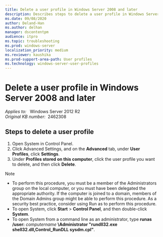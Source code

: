 ```yaml
---
title: Delete a user profile in Windows Server 2008 and later
description: Describes steps to delete a user profile in Windows Server 2008 and later.
ms.date: 09/08/2020
author: Deland-Han
ms.author: delhan
manager: dscontentpm
audience: itpro
ms.topic: troubleshooting
ms.prod: windows-server
localization_priority: medium
ms.reviewer: kaushika
ms.prod-support-area-path: User profiles
ms.technology: windows-server-user-profiles 
---
```

# Delete a user profile in Windows Server 2008 and later

_Applies to:_ &nbsp; Windows Server 2012 R2  
_Original KB number:_ &nbsp;2462308

## Steps to delete a user profile

 1. Open System in Control Panel.
 2. Click Advanced Settings, and on the **Advanced** tab, under **User Profiles**, click **Settings**.
 3. Under **Profiles stored on this computer**, click the user profile you want to delete, and then click **Delete**.

> [!NOTE]
>
> - To perform this procedure, you must be a member of the Administrators group on the local computer, or you must have been delegated the appropriate authority. If the computer is joined to a domain, members of the Domain Admins group might be able to perform this procedure. As a security best practice, consider using Run as to perform this procedure.
> - To open System, click **Start** > **Control Panel**, and then double-click **System**.  
> - To open System from a command line as an administrator, type **runas /user:** *computername* **\Administrator "rundll32.exe shell32.dll,Control_RunDLL sysdm.cpl"**.
